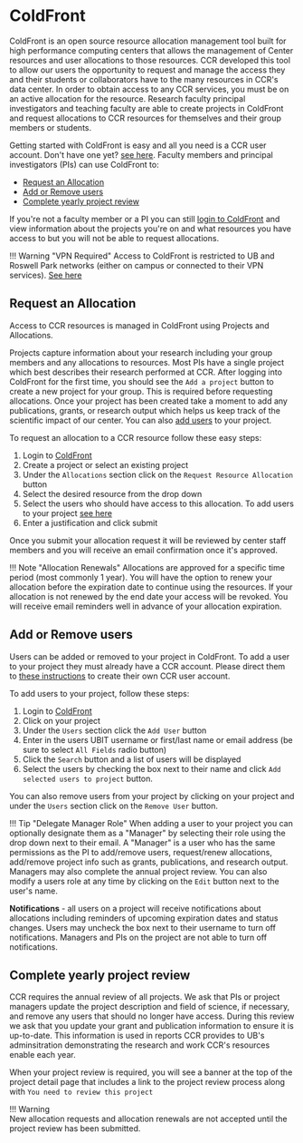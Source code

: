 # ColdFront

ColdFront is an open source resource allocation management tool built for high
performance computing centers that allows the management of Center resources
and user allocations to those resources.  CCR developed this tool to allow our
users the opportunity to request and manage the access they and their students
or collaborators have to the many resources in CCR's data center.  In order to
obtain access to any CCR services, you must be on an active allocation for the
resource.  Research faculty principal investigators and teaching faculty are
able to create projects in ColdFront and request allocations to CCR resources
for themselves and their group members or students.  

Getting started with ColdFront is easy and all you need is a CCR user account.
Don't have one yet? [see here](../getting-access.md). Faculty members and principal investigators (PIs)
can use ColdFront to:

- [Request an Allocation](#request-an-allocation)
- [Add or Remove users](#add-or-remove-users)
- [Complete yearly project review](#complete-yearly-project-review)

If you're not a faculty member or a PI you can still [login to
ColdFront](https://coldfront.ccr.buffalo.edu) and view information about the
projects you're on and what resources you have access to but you will not be
able to request allocations.

!!! Warning "VPN Required"
    Access to ColdFront is restricted to UB and Roswell Park networks
    (either on campus or connected to their VPN services). [See here](../getting-access.md#vpn-access)


## Request an Allocation

Access to CCR resources is managed in ColdFront using Projects and Allocations.

Projects capture information about your research including your group members
and any allocations to resources. Most PIs have a single project which best
describes their research performed at CCR. After logging into ColdFront for the
first time, you should see the `Add a project` button to create a new project
for your group.  This is required before requesting allocations. Once your
project has been created take a moment to add any publications, grants, or
research output which helps us keep track of the scientific impact of our
center. You can also [add users](#add-or-remove-users) to your project.

To request an allocation to a CCR resource follow these easy steps:

1. Login to [ColdFront](https://coldfront.ccr.buffalo.edu)
2. Create a project or select an existing project
3. Under the `Allocations` section click on the `Request Resource Allocation` button
4. Select the desired resource from the drop down
5. Select the users who should have access to this allocation. To add users to your project [see here](#add-or-remove-users)
6. Enter a justification and click submit

Once you submit your allocation request it will be reviewed by center staff
members and you will receive an email confirmation once it's approved.

!!! Note "Allocation Renewals"
    Allocations are approved for a specific time period (most commonly 1 year).
    You will have the option to renew your allocation before the expiration
    date to continue using the resources. If your allocation is not renewed by
    the end date your access will be revoked.  You will receive email reminders
    well in advance of your allocation expiration.

## Add or Remove users

Users can be added or removed to your project in ColdFront. To add a user to
your project they must already have a CCR account. Please direct them to [these
instructions](../getting-access.md) to create their own CCR user account.

To add users to your project, follow these steps:

1. Login to [ColdFront](https://coldfront.ccr.buffalo.edu)
2. Click on your project
3. Under the `Users` section click the `Add User` button
4. Enter in the users UBIT username or first/last name or email address (be sure to select `All Fields` radio button)
5. Click the `Search` button and a list of users will be displayed
6. Select the users by checking the box next to their name and click `Add selected users to project` button.

You can also remove users from your project by clicking on your project and
under the `Users` section click on the `Remove User` button.

!!! Tip "Delegate Manager Role"
    When adding a user to your project you can optionally designate them as a
    "Manager" by selecting their role using the drop down next to their email.
    A "Manager" is a user who has the same permissions as the PI to add/remove
    users, request/renew allocations, add/remove project info such as grants,
    publications, and research output.  Managers may also complete the annual
    project review. You can also modify a users role at any time by clicking on
    the `Edit` button next to the user's name.

**Notifications** - all users on a project will receive notifications about
allocations including reminders of upcoming expiration dates and status
changes.  Users may uncheck the box next to their username to turn off
notifications.  Managers and PIs on the project are not able to turn off
notifications.  

## Complete yearly project review

CCR requires the annual review of all projects.  We ask that PIs or project
managers update the project description and field of science, if necessary, and
remove any users that should no longer have access.  During this review we ask
that you update your grant and publication information to ensure it is
up-to-date. This information is used in reports CCR provides to UB's
adminsitration demonstrating the research and work CCR's resources enable each
year.

When your project review is required, you will see a banner at the top of the
project detail page that includes a link to the project review process along
with `You need to review this project`

!!! Warning  
    New allocation requests and allocation renewals are not accepted until the project review has been submitted.  
